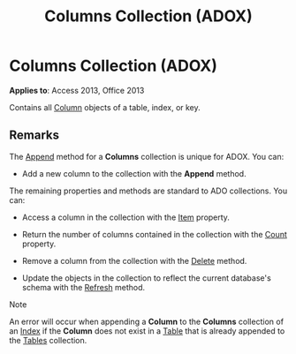 ﻿---
title: Columns Collection (ADOX)
TOCTitle: Columns Collection (ADOX)
ms:assetid: 231645db-70da-9ad1-fb27-02145ce32e66
ms:mtpsurl: https://msdn.microsoft.com/library/JJ249008(v=office.15)
ms:contentKeyID: 48543723
ms.date: 09/18/2015
mtps_version: v=office.15
---

# Columns Collection (ADOX)


**Applies to**: Access 2013, Office 2013

Contains all [Column](column-object-adox.md) objects of a table, index, or key.

## Remarks

The [Append](append-method-adox-columns.md) method for a **Columns** collection is unique for ADOX. You can:

  - Add a new column to the collection with the **Append** method.

The remaining properties and methods are standard to ADO collections. You can:

  - Access a column in the collection with the [Item](item-property-ado.md) property.

  - Return the number of columns contained in the collection with the [Count](count-property-ado.md) property.

  - Remove a column from the collection with the [Delete](delete-method-adox-collections.md) method.

  - Update the objects in the collection to reflect the current database's schema with the [Refresh](refresh-method-ado.md) method.


> [!NOTE]
> An error will occur when appending a **Column** to the **Columns** collection of an [Index](index-object-adox.md) if the **Column** does not exist in a [Table](table-object-adox.md) that is already appended to the [Tables](tables-collection-adox.md) collection.


